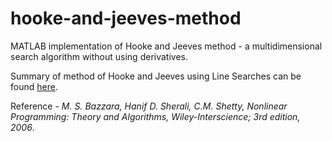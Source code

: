 # hooke-and-jeeves-method
MATLAB implementation of Hooke and Jeeves method - a multidimensional search algorithm without using derivatives.

Summary of method of Hooke and Jeeves using Line Searches can be found [here](https://drive.google.com/file/d/1MRVowwejQ5ic2MdLB65bBixvfleq-oWA/view?usp=sharing).

Reference - *M. S. Bazzara, Hanif D. Sherali, C.M. Shetty, Nonlinear Programming: Theory and Algorithms, Wiley-Interscience; 3rd edition, 2006*.
